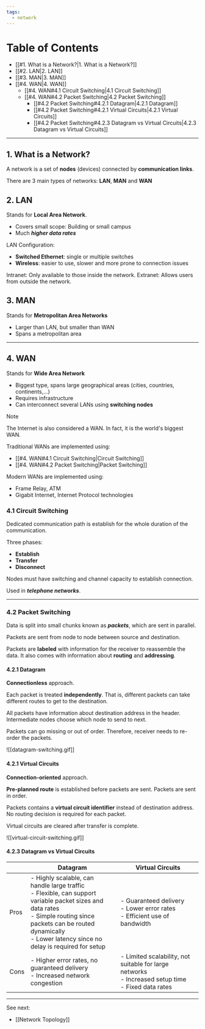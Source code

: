 ```yaml
---
tags:
  - network
---
```

# Table of Contents

- [[#1. What is a Network?|1. What is a Network?]]
- [[#2. LAN|2. LAN]]
- [[#3. MAN|3. MAN]]
- [[#4. WAN|4. WAN]]
	- [[#4. WAN#4.1 Circuit Switching|4.1 Circuit Switching]]
	- [[#4. WAN#4.2 Packet Switching|4.2 Packet Switching]]
		- [[#4.2 Packet Switching#4.2.1 Datagram|4.2.1 Datagram]]
		- [[#4.2 Packet Switching#4.2.1 Virtual Circuits|4.2.1 Virtual Circuits]]
		- [[#4.2 Packet Switching#4.2.3 Datagram vs Virtual Circuits|4.2.3 Datagram vs Virtual Circuits]]

---
## 1. What is a Network?

A network is a set of **nodes** (devices) connected by **communication links**.

There are 3 main types of networks: **LAN**, **MAN** and **WAN**

## 2. LAN

Stands for **Local Area Network**.
- Covers small scope: Building or small campus
- Much ***higher data rates***

LAN Configuration:
- **Switched Ethernet**: single or multiple switches
- **Wireless**: easier to use, slower and more prone to connection issues

Intranet: Only available to those inside the network.
Extranet: Allows users from outside the network.

## 3. MAN

Stands for **Metropolitan Area Networks**
- Larger than LAN, but smaller than WAN
- Spans a metropolitan area

---
## 4. WAN

Stands for **Wide Area Network**
- Biggest type, spans large geographical areas (cities, countries, continents,...) 
- Requires infrastructure
- Can interconnect several LANs using **switching nodes**

>[!note]
>The Internet is also considered a WAN. In fact, it is the world's biggest WAN.

Traditional WANs are implemented using:
- [[#4. WAN#4.1 Circuit Switching|Circuit Switching]]
- [[#4. WAN#4.2 Packet Switching|Packet Switching]]

Modern WANs are implemented using:
- Frame Relay, ATM
- Gigabit Internet, Internet Protocol technologies

### 4.1 Circuit Switching

Dedicated communication path is establish for the whole duration of the communication. 

Three phases:
- **Establish**
- **Transfer**
- **Disconnect**

Nodes must have switching and channel capacity to establish connection.

Used in ***telephone networks***.

---
### 4.2 Packet Switching

Data is split into small chunks known as ***packets***, which are sent in parallel.

Packets are sent from node to node between source and destination.

Packets are **labeled** with information for the receiver to reassemble the data. It also comes with information about **routing** and **addressing**.

#### 4.2.1 Datagram

**Connectionless** approach.

Each packet is treated **independently**. That is, different packets can take different routes to get to the destination.

All packets have information about destination address in the header. Intermediate nodes choose which node to send to next. 

Packets can go missing or out of order. Therefore, receiver needs to re-order the packets.

![[datagram-switching.gif]]

#### 4.2.1 Virtual Circuits

**Connection-oriented** approach.

**Pre-planned route** is established before packets are sent. Packets are sent in order.

Packets contains a **virtual circuit identifier** instead of destination address. No routing decision is required for each packet.

Virtual circuits are cleared after transfer is complete.

![[virtual-circuit-switching.gif]]

#### 4.2.3 Datagram vs Virtual Circuits

|      | Datagram                                                                                                                                                                                                                        | Virtual Circuits                                                                                       |
| ---- | ------------------------------------------------------------------------------------------------------------------------------------------------------------------------------------------------------------------------------- | ------------------------------------------------------------------------------------------------------ |
| Pros | - Highly scalable, can handle large traffic<br>- Flexible, can support variable packet sizes and data rates<br>- Simple routing since packets can be routed dynamically<br>- Lower latency since no delay is required for setup | - Guaranteed delivery<br>- Lower error rates<br>- Efficient use of bandwidth                           |
| Cons | - Higher error rates, no guaranteed delivery<br>- Increased network congestion                                                                                                                                                  | - Limited scalability, not suitable for large networks<br>- Increased setup time<br>- Fixed data rates |

---

See next:
- [[Network Topology]]